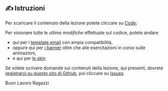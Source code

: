 ##  :writing_hand: Istruzioni

Per scaricare il contenuto della lezione potete cliccare su [Code](https://github.com/riettotek/W3repo/archive/refs/heads/main.zip);

Per visionare tutte le _ultime modifiche_ effettuate sul codice, potete andare
- qui per i [template email](DEM/) con ampia compatibilità,
- oppure qui per [i banner](BANNERS/) oltre che alle esercitazioni in corso sulle animazioni,
- e qui per [le skin](SKIN/)

Se volete scrivere domande sui contenuti della lezione, qui presenti, dovrete [registrarvi  su questo sito di Github](https://github.com/signup), poi cliccare su [Issues](https://github.com/riettotek/W3repo/issues).

Buon Lavoro Ragazzi
